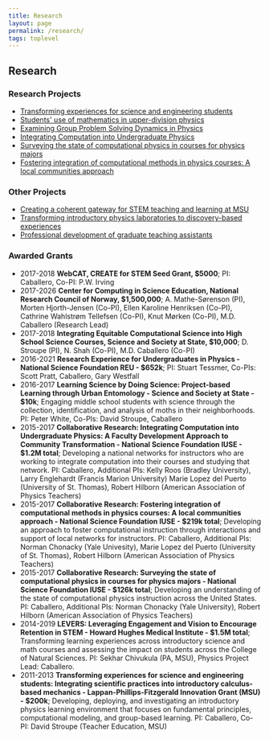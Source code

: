 ```yaml
---
title: Research
layout: page
permalink: /research/
tags: toplevel
---
```


## Research

### Research Projects

-   [Transforming experiences for science and engineering
    students](projects.html#pcubed)
-   [Students' use of mathematics in upper-division
    physics](projects.html#math)
-   [Examining Group Problem Solving Dynamics in
    Physics](projects.html#groups)
-   [Integrating Computation into Undergraduate
    Physics](projects.html#integratecomp)
-   [Surveying the state of computational physics in courses for physics
    majors](projects.html#compsurvey)
-   [Fostering integration of computational methods in physics courses:
    A local communities approach](projects.html#local)

### Other Projects

-   [Creating a coherent gateway for STEM teaching and learning at
    MSU](projects.html#aau)
-   [Transforming introductory physics laboratories to discovery-based
    experiences](projects.html#lab)
-   [Professional development of graduate teaching
    assistants](projects.html#tas)

### Awarded Grants

- 2017-2018 **WebCAT, CREATE for STEM Seed Grant, $5000**; PI: Caballero, Co-PI: P.W. Irving
- 2017-2026 **Center for Computing in Science Education, National Research Council of Norway, $1,500,000**; A. Mathe-Sørenson (PI), Morten Hjorth-Jensen (Co-PI), Ellen Karoline Henriksen (Co-PI), Cathrine Wahlstrøm Tellefsen (Co-PI), Knut Mørken (Co-PI), M.D. Caballero (Research Lead)
- 2017-2018 **Integrating Equitable Computational Science into High School Science Courses, Science and Society at State, $10,000**; D. Stroupe (PI), N. Shah (Co-PI), M.D. Caballero (Co-PI)
-   2016-2021 **Research Experience for Undergraduates in Physics -
    National Science Foundation REU - \$652k**; PI: Stuart Tessmer,
    Co-PIs: Scott Pratt, Caballero, Gary Westfall
-   2016-2017 **Learning Science by Doing Science: Project-based
    Learning through Urban Entomology - Science and Society at State -
    \$10k**; Engaging middle school students with science through the
    collection, identification, and analysis of moths in
    their neighborhoods. PI: Peter White, Co-PIs: David Stroupe,
    Caballero
-   2015-2017 **Collaborative Research: Integrating Computation into
    Undergraduate Physics: A Faculty Development Approach to Community
    Transformation - National Science Foundation IUSE - \$1.2M total**;
    Developing a national networks for instructors who are working to
    integrate computation into their courses and studying that network.
    PI: Caballero, Additional PIs: Kelly Roos (Bradley University),
    Larry Englehardt (Francis Marion University) Marie Lopez del Puerto
    (University of St. Thomas), Robert Hilborn (American Association of
    Physics Teachers)
-   2015-2017 **Collaborative Research: Fostering integration of
    computational methods in physics courses: A local communities
    approach - National Science Foundation IUSE - \$219k total**;
    Developing an approach to foster computational instruction through
    interactions and support of local networks for instructors. PI:
    Caballero, Additional PIs: Norman Chonacky (Yale Univesity), Marie
    Lopez del Puerto (University of St. Thomas), Robert Hilborn
    (American Association of Physics Teachers)
-   2015-2017 **Collaborative Research: Surveying the state of
    computational physics in courses for physics majors - National
    Science Foundation IUSE - \$126k total**; Developing an
    understanding of the state of computational physics instruction
    across the United States. PI: Caballero, Additional PIs: Norman
    Chonacky (Yale University), Robert Hilborn (American Association of
    Physics Teachers)
-   2014-2019 **LEVERS: Leveraging Engagement and Vision to Encourage
    Retention in STEM - Howard Hughes Medical Institute - \$1.5M
    total**; Transforming learning experiences across introductory
    science and math courses and assessing the impact on students across
    the College of Natural Sciences. PI: Sekhar Chivukula (PA, MSU),
    Physics Project Lead: Caballero.
-   2011-2013 **Transforming experiences for science and engineering
    students: Integrating scientific practices into introductory
    calculus-based mechanics - Lappan-Phillips-Fitzgerald Innovation
    Grant (MSU) - \$200k**; Developing, deploying, and investigating an
    introductory physics learning environment that focuses on
    fundamental principles, computational modeling, and
    group-based learning. PI: Caballero, Co-PI: David Stroupe (Teacher
    Education, MSU)
